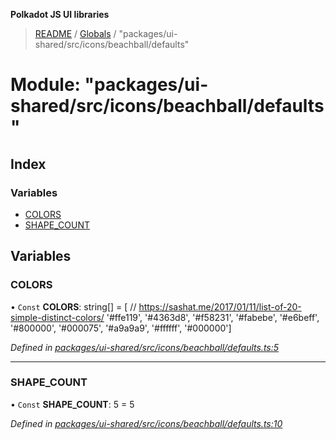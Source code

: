 **Polkadot JS UI libraries**

> [README](../README.md) / [Globals](../globals.md) / "packages/ui-shared/src/icons/beachball/defaults"

# Module: "packages/ui-shared/src/icons/beachball/defaults"

## Index

### Variables

* [COLORS](_packages_ui_shared_src_icons_beachball_defaults_.md#colors)
* [SHAPE\_COUNT](_packages_ui_shared_src_icons_beachball_defaults_.md#shape_count)

## Variables

### COLORS

• `Const` **COLORS**: string[] = [ // https://sashat.me/2017/01/11/list-of-20-simple-distinct-colors/ '#ffe119', '#4363d8', '#f58231', '#fabebe', '#e6beff', '#800000', '#000075', '#a9a9a9', '#ffffff', '#000000']

*Defined in [packages/ui-shared/src/icons/beachball/defaults.ts:5](https://github.com/polkadot-js/ui/blob/fea7424a/packages/ui-shared/src/icons/beachball/defaults.ts#L5)*

___

### SHAPE\_COUNT

• `Const` **SHAPE\_COUNT**: 5 = 5

*Defined in [packages/ui-shared/src/icons/beachball/defaults.ts:10](https://github.com/polkadot-js/ui/blob/fea7424a/packages/ui-shared/src/icons/beachball/defaults.ts#L10)*
